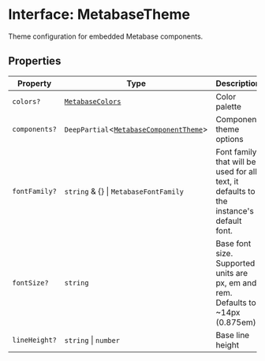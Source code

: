 # Interface: MetabaseTheme

Theme configuration for embedded Metabase components.

## Properties

| Property | Type | Description |
| ------ | ------ | ------ |
| <a id="colors"></a> `colors?` | [`MetabaseColors`](Interface.MetabaseColors.md) | Color palette |
| <a id="components"></a> `components?` | `DeepPartial`\<[`MetabaseComponentTheme`](TypeAlias.MetabaseComponentTheme.md)\> | Component theme options |
| <a id="fontfamily"></a> `fontFamily?` | `string` & \{\} \| `MetabaseFontFamily` | Font family that will be used for all text, it defaults to the instance's default font. |
| <a id="fontsize"></a> `fontSize?` | `string` | Base font size. Supported units are px, em and rem. Defaults to ~14px (0.875em) |
| <a id="lineheight"></a> `lineHeight?` | `string` \| `number` | Base line height |
